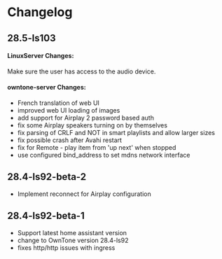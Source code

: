 # Changelog

## 28.5-ls103

#### LinuxServer Changes:

Make sure the user has access to the audio device.

#### owntone-server Changes:

- French translation of web UI
- improved web UI loading of images
- add support for Airplay 2 password based auth
- fix some Airplay speakers turning on by themselves
- fix parsing of CRLF and NOT in smart playlists and allow larger sizes
- fix possible crash after Avahi restart
- fix for Remote - play item from 'up next' when stopped
- use configured bind_address to set mdns network interface


## 28.4-ls92-beta-2

- Implement reconnect for Airplay configuration

## 28.4-ls92-beta-1

- Support latest home assistant version
- change to OwnTone version 28.4-ls92
- fixes http/http issues with ingress
